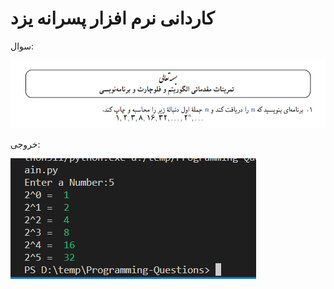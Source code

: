 # کاردانی نرم افزار پسرانه یزد 

سوال:

<img src="./doc/question.png">

خروجی: 

<img src="./doc/answer.png">